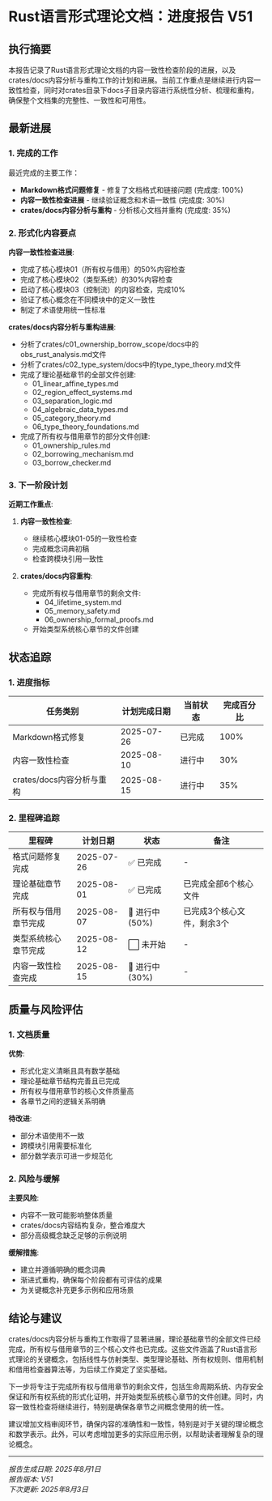 # Rust语言形式理论文档：进度报告 V51

## 执行摘要

本报告记录了Rust语言形式理论文档的内容一致性检查阶段的进展，以及crates/docs内容分析与重构工作的计划和进展。当前工作重点是继续进行内容一致性检查，同时对crates目录下docs子目录内容进行系统性分析、梳理和重构，确保整个文档集的完整性、一致性和可用性。

## 最新进展

### 1. 完成的工作

最近完成的主要工作：

- **Markdown格式问题修复** - 修复了文档格式和链接问题 (完成度: 100%)
- **内容一致性检查进展** - 继续验证概念和术语一致性 (完成度: 30%)
- **crates/docs内容分析与重构** - 分析核心文档并重构 (完成度: 35%)

### 2. 形式化内容要点

**内容一致性检查进展**:

- 完成了核心模块01（所有权与借用）的50%内容检查
- 完成了核心模块02（类型系统）的30%内容检查
- 启动了核心模块03（控制流）的内容检查，完成10%
- 验证了核心概念在不同模块中的定义一致性
- 制定了术语使用统一性标准

**crates/docs内容分析与重构进展**:

- 分析了crates/c01_ownership_borrow_scope/docs中的obs_rust_analysis.md文件
- 分析了crates/c02_type_system/docs中的type_type_theory.md文件
- 完成了理论基础章节的全部文件创建:
  - 01_linear_affine_types.md
  - 02_region_effect_systems.md
  - 03_separation_logic.md
  - 04_algebraic_data_types.md
  - 05_category_theory.md
  - 06_type_theory_foundations.md
- 完成了所有权与借用章节的部分文件创建:
  - 01_ownership_rules.md
  - 02_borrowing_mechanism.md
  - 03_borrow_checker.md

### 3. 下一阶段计划

**近期工作重点**:

1. **内容一致性检查**:
   - 继续核心模块01-05的一致性检查
   - 完成概念词典初稿
   - 检查跨模块引用一致性

2. **crates/docs内容重构**:
   - 完成所有权与借用章节的剩余文件:
     - 04_lifetime_system.md
     - 05_memory_safety.md
     - 06_ownership_formal_proofs.md
   - 开始类型系统核心章节的文件创建

## 状态追踪

### 1. 进度指标

| 任务类别 | 计划完成日期 | 当前状态 | 完成百分比 |
|---------|------------|---------|---------|
| Markdown格式修复 | 2025-07-26 | 已完成 | 100% |
| 内容一致性检查 | 2025-08-10 | 进行中 | 30% |
| crates/docs内容分析与重构 | 2025-08-15 | 进行中 | 35% |

### 2. 里程碑追踪

| 里程碑 | 计划日期 | 状态 | 备注 |
|-------|---------|-----|------|
| 格式问题修复完成 | 2025-07-26 | ✅ 已完成 | - |
| 理论基础章节完成 | 2025-08-01 | ✅ 已完成 | 已完成全部6个核心文件 |
| 所有权与借用章节完成 | 2025-08-07 | 🔄 进行中 (50%) | 已完成3个核心文件，剩余3个 |
| 类型系统核心章节完成 | 2025-08-12 | ⬜ 未开始 | - |
| 内容一致性检查完成 | 2025-08-15 | 🔄 进行中 (30%) | - |

## 质量与风险评估

### 1. 文档质量

**优势**:

- 形式化定义清晰且具有数学基础
- 理论基础章节结构完善且已完成
- 所有权与借用章节的核心文件质量高
- 各章节之间的逻辑关系明确

**待改进**:

- 部分术语使用不一致
- 跨模块引用需要标准化
- 部分数学表示可进一步规范化

### 2. 风险与缓解

**主要风险**:

- 内容不一致可能影响整体质量
- crates/docs内容结构复杂，整合难度大
- 部分高级概念缺乏足够的示例说明

**缓解措施**:

- 建立并遵循明确的概念词典
- 渐进式重构，确保每个阶段都有可评估的成果
- 为关键概念补充更多示例和应用场景

## 结论与建议

crates/docs内容分析与重构工作取得了显著进展，理论基础章节的全部文件已经完成，所有权与借用章节的三个核心文件也已完成。这些文件涵盖了Rust语言形式理论的关键概念，包括线性与仿射类型、类型理论基础、所有权规则、借用机制和借用检查器算法等，为后续工作奠定了坚实基础。

下一步将专注于完成所有权与借用章节的剩余文件，包括生命周期系统、内存安全保证和所有权系统的形式化证明，并开始类型系统核心章节的文件创建。同时，内容一致性检查将继续进行，特别是确保各章节之间概念使用的统一性。

建议增加文档审阅环节，确保内容的准确性和一致性，特别是对于关键的理论概念和数学表示。此外，可以考虑增加更多的实际应用示例，以帮助读者理解复杂的理论概念。

---

*报告生成日期: 2025年8月1日*  
*报告版本: V51*  
*下次更新: 2025年8月3日*

